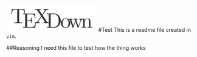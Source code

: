 ![TeXDown](texdown-logo.png)
#Test
This is a readme file created in `vim`.

##Reasoning
I need this file to test how the thing works
